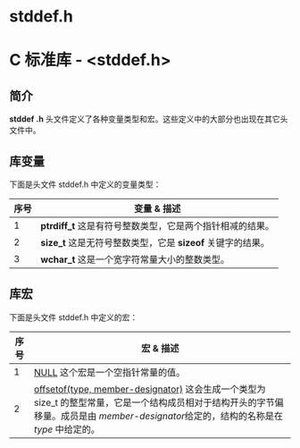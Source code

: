 # stddef.h

# C 标准库 - <stddef.h>

## 简介

**stddef .h** 头文件定义了各种变量类型和宏。这些定义中的大部分也出现在其它头文件中。

## 库变量

下面是头文件 stddef.h 中定义的变量类型：

| 序号 | 变量 & 描述                                                  |
| ---- | ------------------------------------------------------------ |
| 1    | **ptrdiff_t** 这是有符号整数类型，它是两个指针相减的结果。   |
| 2    | **size_t**  这是无符号整数类型，它是 **sizeof** 关键字的结果。 |
| 3    | **wchar_t**  这是一个宽字符常量大小的整数类型。              |

## 库宏

下面是头文件 stddef.h 中定义的宏：

| 序号 | 宏 & 描述                                                    |
| ---- | ------------------------------------------------------------ |
| 1    | [NULL](https://www.runoob.com/cprogramming/c-macro-null.html) 这个宏是一个空指针常量的值。 |
| 2    | [offsetof(type, member-designator)](https://www.runoob.com/cprogramming/c-macro-offsetof.html) 这会生成一个类型为 size_t 的整型常量，它是一个结构成员相对于结构开头的字节偏移量。成员是由 *member-designator*给定的，结构的名称是在 *type* 中给定的。 |